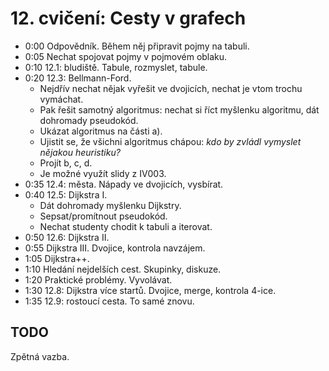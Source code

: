 # 12. cvičení: Cesty v grafech

* 0:00 Odpovědník. Během něj připravit pojmy na tabuli.
* 0:05 Nechat spojovat pojmy v pojmovém oblaku.
* 0:10 12.1: bludiště. Tabule, rozmyslet, tabule.
* 0:20 12.3: Bellmann-Ford.
    - Nejdřív nechat nějak vyřešit ve dvojicích, nechat je vtom trochu vymáchat.
    - Pak řešit samotný algoritmus: nechat si říct myšlenku
       algoritmu, dát dohromady pseudokód.
    - Ukázat algoritmus na části a).
    - Ujistit se, že všichni algoritmus chápou: *kdo by zvládl vymyslet nějakou
      heuristiku?*
    - Projít b, c, d.
    - Je možné využít slidy z IV003.
* 0:35 12.4: města. Nápady ve dvojicích, vysbírat.
* 0:40 12.5: Dijkstra I.
    - Dát dohromady myšlenku Dijkstry.
    - Sepsat/promítnout pseudokód.
    - Nechat studenty chodit k tabuli a iterovat.
* 0:50 12.6: Dijkstra II.
* 0:55 Dijkstra III. Dvojice, kontrola navzájem.
* 1:05 Dijkstra++.
* 1:10 Hledání nejdelších cest. Skupinky, diskuze.
* 1:20 Praktické problémy. Vyvolávat.
* 1:30 12.8: Dijkstra více startů. Dvojice, merge, kontrola 4-ice.
* 1:35 12.9: rostoucí cesta. To samé znovu.

## TODO

Zpětná vazba.
